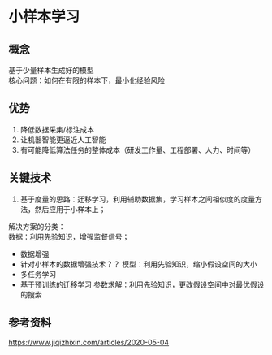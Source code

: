 小样本学习
====
## 概念
基于少量样本生成好的模型<br>
核心问题：如何在有限的样本下，最小化经验风险


## 优势
1. 降低数据采集/标注成本<br>
2. 让机器智能更逼近人工智能<br>
3. 有可能降低算法任务的整体成本（研发工作量、工程部署、人力、时间等）

## 关键技术
1. 基于度量的思路：迁移学习，利用辅助数据集，学习样本之间相似度的度量方法，然后应用于小样本上；

解决方案的分类：<br>
数据：利用先验知识，增强监督信号；<br>
- 数据增强
- 针对小样本的数据增强技术？？
模型：利用先验知识，缩小假设空间的大小<br>
- 多任务学习
- 基于预训练的迁移学习
参数求解：利用先验知识，更改假设空间中对最优假设的搜索


## 参考资料
https://www.jiqizhixin.com/articles/2020-05-04
